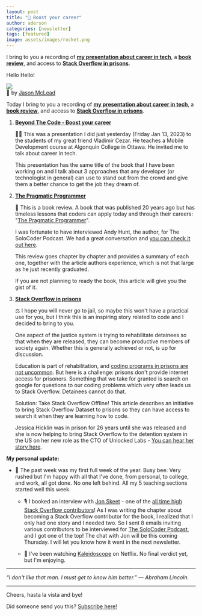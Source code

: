 ```yaml
---
layout: post
title: "🚀 Boost your career"
author: aderson
categories: [newsletter]
tags: [featured]
image: assets/images/rocket.png
---
```


I bring to you a recording of [**my presentation about career in tech**](https://youtu.be/-erk8f59Hr8), a [**book review**](https://blog.seancoughlin.me/the-pragmatic-programmer-book-review), and access to [**Stack Overflow in prisons**](https://stackoverflow.blog/2022/10/20/introducing-the-overflow-offline-project/).

Hello Hello!

![](https://buttondown-attachments.s3.us-west-2.amazonaws.com/images/84b04c46-7f17-48b7-ae4e-0a17a18ed3d1.jpg)  
🤣 by [Jason McLead](https://www.pinterest.com/pin/359936195231763893/)

Today I bring to you a recording of [**my presentation about career in tech**](https://youtu.be/-erk8f59Hr8), a [**book review**](https://blog.seancoughlin.me/the-pragmatic-programmer-book-review), and access to [**Stack Overflow in prisons**](https://stackoverflow.blog/2022/10/20/introducing-the-overflow-offline-project/).

1.  [**Beyond The Code - Boost your career**](https://youtu.be/-erk8f59Hr8)

    👨‍🏫️ This was a presentation I did just yesterday (Friday Jan 13, 2023) to the students of my great friend Vladimir Cezar. He teaches a Mobile Development course at Algonquin College in Ottawa. He invited me to talk about career in tech.  

    This presentation has the same title of the book that I have been working on and I talk about 3 approaches that any developer (or technologist in general) can use to stand out from the crowd and give them a better chance to get the job they dream of.  

2.  [**The Pragmatic Programmer**](https://blog.seancoughlin.me/the-pragmatic-programmer-book-review)

    📓 This is a book review. A book that was published 20 years ago but has timeless lessons that coders can apply today and through their careers: "[The Pragmatic Programmer](https://www.amazon.ca/Pragmatic-Programmer-journey-mastery-Anniversary/dp/0135957052)".  

    I was fortunate to have interviewed Andy Hunt, the author, for The SoloCoder Podcast. We had a great conversation and [you can check it out here](https://solocoder.com/podcast/andy-hunt-the-pragmatic-programmer).  

    This review goes chapter by chapter and provides a summary of each one, together with the article authors experience, which is not that large as he just recently graduated.  

    If you are not planning to ready the book, this article will give you the gist of it.[  
    ](https://martinfowler.com/tags/domain%20driven%20design.html].￼)

3.  [**Stack Overflow in prisons**](https://stackoverflow.blog/2022/10/20/introducing-the-overflow-offline-project/)

    ⚖️ I hope you will never go to jail, so maybe this won't have a practical use for you, but I think this is an inspiring story related to code and I decided to bring to you.  

    One aspect of the justice system is trying to rehabilitate detainees so that when they are released, they can become productive members of society again. Whether this is generally achieved or not, is up for discussion.  

    Education is part of rehabilitation, and [coding programs in prisons are not uncommon](https://www.washingtonpost.com/dc-md-va/2022/09/13/mit-coding-course-dc-jail/). But here is a challenge: prisons don't provide internet access for prisoners. Something that we take for granted is search on google for questions to our coding problems which very often leads us to Stack Overflow. Detainees cannot do that.  

    Solution: Take Stack Overflow Offline! This article describes an initiative to bring Stack Overflow Dataset to prisons so they can have access to search it when they are learning how to code.  

    Jessica Hicklin was in prison for 26 years until she was released and she is now helping to bring Stack Overflow to the detention system in the US on her new role as the CTO of Unlocked Labs - [You can hear her story here](https://stackoverflow.blog/2023/01/03/jessica-hicklin-unlocked-labs-overflow-offline/).  

**My personal update:**

*   🐝 The past week was my first full week of the year. Busy bee: Very rushed but I'm happy with all that I've done, from personal, to college, and work, all got done. No one left behind. All my 5 teaching sections started well this week.

    - 🎙️ I booked an interview with [Jon Skeet](https://stackoverflow.com/users/22656/jon-skeet) - one of the [all time high Stack Overflow contributors](https://stackoverflow.com/tags/list/topusers)! As I was writing the chapter about becoming a Stack Overflow contributor for the book, I realized that I only had one story and I needed two. So I sent 8 emails inviting various contributors to be interviewed for [The SoloCoder Podcast](https://solocoder.com/), and I got one of the top! The chat with Jon will be this coming Thursday. I will let you know how it went in the next newsletter.

    - 🍿 I've been watching [Kaleidoscope](https://www.youtube.com/watch?v=YbArSoOP8XQ) on Netflix. No final verdict yet, but I'm enjoying.  

* * *

_“I don't like that man. I must get to know him better.” — Abraham Lincoln._

* * *

Cheers, hasta la vista and bye!

Did someone send you this? [Subscribe here!](https://buttondown.email/solocoder?tag=forward)